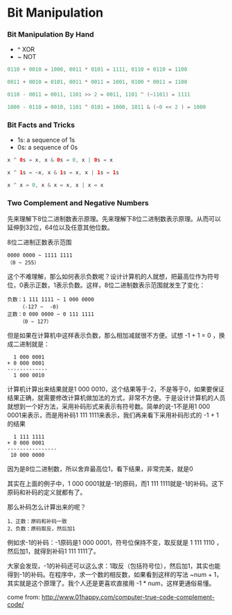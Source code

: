 # Bit Manipulation

### Bit Manipulation By Hand

- ^ XOR
- ~ NOT

```java
0110 + 0010 = 1000, 0011 * 0101 = 1111, 0110 + 0110 = 1100

0011 + 0010 = 0101, 0011 * 0011 = 1001, 0100 * 0011 = 1100

0110 - 0011 = 0011, 1101 >> 2 = 0011, 1101 ^ (~1101) = 1111

1000 - 0110 = 0010, 1101 ^ 0101 = 1000, 1011 & (~0 << 2 ) = 1000
```

### Bit Facts and Tricks

- 1s: a sequence of 1s
- 0s: a sequence of 0s

```java
x ^ 0s = x, x & 0s = 0, x | 0s = x

x ^ 1s = ~x, x & 1s = x, x | 1s = 1s

x ^ x = 0, x & x = x, x | x = x
```

### Two Complement and Negative Numbers

先来理解下8位二进制数表示原理。先来理解下8位二进制数表示原理。从而可以延伸到32位，64位以及任意其他位数。

8位二进制正数表示范围

```
0000 0000 ~ 1111 1111
（0 ~ 255）
```

这个不难理解，那么如何表示负数呢？设计计算机的人就想，把最高位作为符号位，0表示正数，1表示负数。这样，8位二进制数表示范围就发生了变化：

```
负数：1 111 1111 ~ 1 000 0000 
    （-127 ~  -0)
正数：0 000 0000 ~ 0 111 1111
    （0 ~ 127）
```

但是如果在计算机中这样表示负数，那么相加减就很不方便。试想 -1 + 1 = 0 ，换成二进制就是：

```
  1 000 0001
+ 0 000 0001
-------------
  1 000 0010
```

计算机计算出来结果就是1 000 0010，这个结果等于-2，不是等于0，如果要保证结果正确，就需要修改计算机做加法的方式，非常不方便。于是设计计算机的人员就想到一个好方法，采用补码形式来表示有符号数。简单的说-1不是用1 000 0001来表示，而是用补码1 111 1111来表示，我们再来看下采用补码形式的 -1 + 1 的结果

```
  1 111 1111
+ 0 000 0001
----------------
 10 000 0000
```

因为是8位二进制数，所以舍弃最高位1，看下结果，非常完美，就是0

其实在上面的例子中，1 000 0001就是-1的原码，而1 111 1111就是-1的补码。这下原码和补码的定义就都有了。

那么补码怎么计算出来的呢？

```
1、正数：原码和补码一致
2、负数：原码取反，然后加1
```

例如求-1的补码：-1原码是1 000 0001，符号位保持不变，取反就是 1 111 1110 ，然后加1，就得到补码1 111 1111了。

大家会发现，-1的补码还可以这么求：1取反（包括符号位），然后加1，其实也能得到-1的补码。在程序中，求一个数的相反数，如果看到这样的写法 ~num + 1，其实就是这个原理了。我个人还是更喜欢直接用 -1 * num，这样更通俗易懂。

come from: http://www.01happy.com/computer-true-code-complement-code/